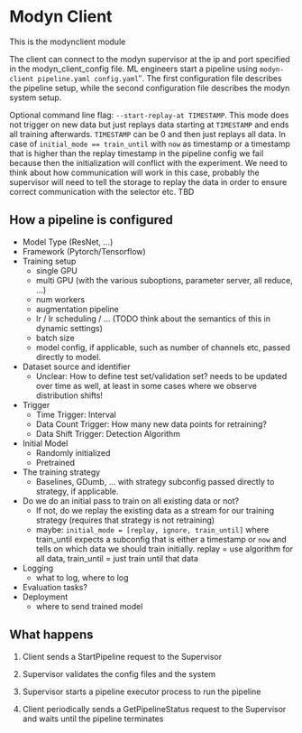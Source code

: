 # Modyn Client

This is the modynclient module 

The client can connect to the modyn supervisor at the ip and port specified in the modyn_client_config file. ML engineers start a pipeline using `modyn-client pipeline.yaml config.yaml`″.
The first configuration file describes the pipeline setup, while the second configuration file describes the modyn system setup.

Optional command line flag: `--start-replay-at TIMESTAMP`.
This mode does not trigger on new data but just replays data starting at `TIMESTAMP` and ends all training afterwards.
`TIMESTAMP` can be 0 and then just replays all data.
In case of `initial_mode == train_until` with `now` as timestamp or a timestamp that is higher than the replay timestamp in the pipeline config we fail because then the initialization will conflict with the experiment.
We need to think about how communication will work in this case, probably the supervisor will need to tell the storage to replay the data in order to ensure correct communication with the selector etc. TBD

## How a pipeline is configured

- Model Type (ResNet, ...)
- Framework (Pytorch/Tensorflow)
- Training setup
    - single GPU
    - multi GPU (with the various suboptions, parameter server, all reduce, ...)
    - num workers
    - augmentation pipeline
    - lr / lr scheduling / ... (TODO think about the semantics of this in dynamic settings)
    - batch size
    - model config, if applicable, such as number of channels etc, passed directly to model.
- Dataset source and identifier
    - Unclear: How to define test set/validation set? needs to be updated over time as well, at least in some cases where we observe distribution shifts!
- Trigger
    - Time Trigger: Interval
    - Data Count Trigger: How many new data points for retraining?
    - Data Shift Trigger: Detection Algorithm
- Initial Model
    - Randomly initialized
    - Pretrained
- The training strategy 
    - Baselines, GDumb, ... with strategy subconfig passed directly to strategy, if applicable.
- Do we do an initial pass to train on all existing data or not?
    - If not, do we replay the existing data as a stream for our training strategy (requires that strategy is not retraining)
    - maybe: `initial_mode = [replay, ignore, train_until]` where train_until expects a subconfig that is either a timestamp or `now` and tells on which data we should train initially. replay = use algorithm for all data, train_until = just train until that data
- Logging
    - what to log, where to log
- Evaluation tasks?
- Deployment
    - where to send trained model

## What happens

1. Client sends a StartPipeline request to the Supervisor

2. Supervisor validates the config files and the system

3. Supervisor starts a pipeline executor process to run the pipeline

4. Client periodically sends a GetPipelineStatus request to the Supervisor and waits until the pipeline terminates